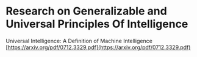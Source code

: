 # Research on Generalizable and Universal Principles Of Intelligence

Universal Intelligence:
A Definition of Machine Intelligence
[https://arxiv.org/pdf/0712.3329.pdf](https://arxiv.org/pdf/0712.3329.pdf)
